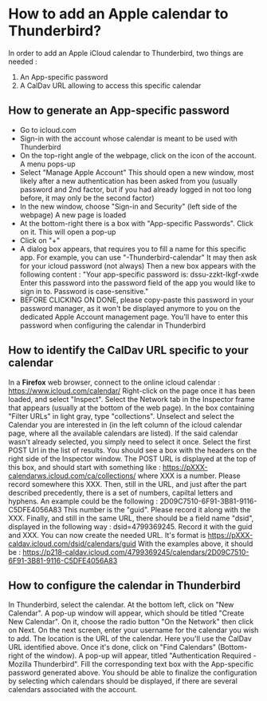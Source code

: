 # How to add an Apple calendar to Thunderbird?

In order to add an Apple iCloud calendar to Thunderbird, two things are needed :
1. An App-specific password
2. A CalDav URL allowing to access this specific calendar

## How to generate an App-specific password

- Go to icloud.com
- Sign-in with the account whose calendar is meant to be used with Thunderbird
- On the top-right angle of the webpage, click on the icon of the account.
A menu pops-up
- Select "Manage Apple Account"
This should open a new window, most likely after a new authentication has been asked from you (usually password and 2nd factor, but if you had already logged in not too long before, it may only be the second factor)
- In the new window, choose "Sign-in and Security" (left side of the webpage)
A new page is loaded
- At the bottom-right there is a box with "App-specific Passwords". Click on it.
This will open a pop-up
- Click on "+"
- A dialog box appears, that requires you to fill a name for this specific app. For example, you can use "<machine-name>-Thunderbird-calendar"
It may then ask for your icloud password (not always)
Then a new box appears with the following content : 
"Your app-specific password is:
dssu-zzkt-lkgf-xwde
Enter this password into the password field of the app you would like to sign in to. Password is case-sensitive."
- BEFORE CLICKING ON DONE, please copy-paste this password in your password manager, as it won't be displayed anymore to you on the dedicated Apple Account management page.
You'll have to enter this password when configuring the calendar in Thunderbird

## How to identify the CalDav URL specific to your calendar

In a **Firefox** web browser, connect to the online icloud calendar : https://www.icloud.com/calendar/
Right-click on the page once it has been loaded, and select "Inspect".
Select the Network tab in the Inspector frame that appears (usually at the bottom of the web page).
In the box containing "Filter URLs" in light gray, type "collections".
Unselect and select the Calendar you are interested in (in the left column of the icloud calendar page, where all the available calendars are listed). If the said calendar wasn't already selected, you simply need to select it once.
Select the first POST Url in the list of results. You should see a box with the headers on the right side of the Inspector window. The POST URL is displayed at the top of this box, and should start with something like : https://pXXX-calendarws.icloud.com/ca/collections/ where XXX is a number. 
Please record somewhere this XXX.
Then, still in the URL, and just after the part described precedently, there is a set of numbers, capiltal letters and hyphens. An example could be the following : 2D09C7510-6F91-3B81-9116-C5DFE4056A83
This number is the "guid". Please record it along with the XXX.
Finally, and still in the same URL, there should be a field name "dsid", displayed in the following way : dsid=4799369245. Record it with the guid and XXX.
You can now create the needed URL. It's format is https://pXXX-caldav.icloud.com/dsid/calendars/guid
With the examples above, it should be : https://p218-caldav.icloud.com/4799369245/calendars/2D09C7510-6F91-3B81-9116-C5DFE4056A83


## How to configure the calendar in Thunderbird

In Thunderbird, select the calendar. At the bottom left, click on "New Calendar". A pop-up window will appear, which should be titled "Create New Calendar". On it, choose the radio button "On the Network" then click on Next.
On the next screen, enter your username for the calendar you wish to add. The location is the URL of the calendar. Here you'll use the CalDav URL identified above.
Once it's done, click on "Find Calendars" (Bottom-right of the window). A pop-up will appear, titled "Authentication Required - Mozilla Thunderbird". Fill the corresponding text box with the App-specific password generated above.
You should be able to finalize the configuration by selecting which calendars should be displayed, if there are several calendars associated with the account.
